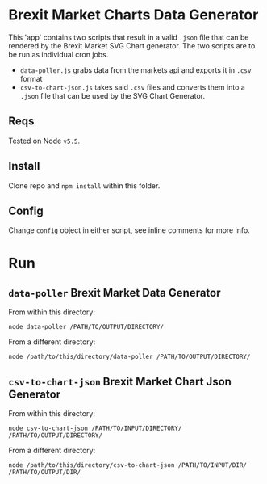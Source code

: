 # Brexit Market Charts Data Generator

This 'app' contains two scripts that result in a valid `.json` file that can be rendered by the Brexit Market SVG Chart generator. The two scripts are to be run as individual cron jobs.

 - `data-poller.js` grabs data from the markets api and exports it in `.csv` format
 - `csv-to-chart-json.js` takes said `.csv` files and converts them into a `.json` file that can be used by the SVG Chart Generator.

## Reqs
Tested on Node `v5.5`.

## Install
Clone repo and `npm install` within this folder.

## Config
Change `config` object in either script, see inline comments for more info.

# Run

## `data-poller` Brexit Market Data Generator

From within this directory:

`node data-poller /PATH/TO/OUTPUT/DIRECTORY/`

From a different directory:

`node /path/to/this/directory/data-poller /PATH/TO/OUTPUT/DIRECTORY/`

## `csv-to-chart-json` Brexit Market Chart Json Generator

From within this directory:

`node csv-to-chart-json /PATH/TO/INPUT/DIRECTORY/ /PATH/TO/OUTPUT/DIRECTORY/`

From a different directory:

`node /path/to/this/directory/csv-to-chart-json /PATH/TO/INPUT/DIR/ /PATH/TO/OUTPUT/DIR/`
